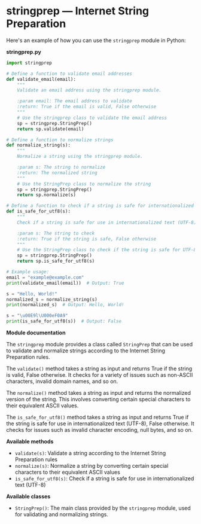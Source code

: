 # stringprep — Internet String Preparation

Here's an example of how you can use the `stringprep` module in Python:

**stringprep.py**
```python
import stringprep

# Define a function to validate email addresses
def validate_email(email):
    """
    Validate an email address using the stringprep module.

    :param email: The email address to validate
    :return: True if the email is valid, False otherwise
    """
    # Use the stringprep class to validate the email address
    sp = stringprep.StringPrep()
    return sp.validate(email)

# Define a function to normalize strings
def normalize_string(s):
    """
    Normalize a string using the stringprep module.

    :param s: The string to normalize
    :return: The normalized string
    """
    # Use the StringPrep class to normalize the string
    sp = stringprep.StringPrep()
    return sp.normalize(s)

# Define a function to check if a string is safe for internationalized text (UTF-8)
def is_safe_for_utf8(s):
    """
    Check if a string is safe for use in internationalized text (UTF-8) using the stringprep module.

    :param s: The string to check
    :return: True if the string is safe, False otherwise
    """
    # Use the StringPrep class to check if the string is safe for UTF-8
    sp = stringprep.StringPrep()
    return sp.is_safe_for_utf8(s)

# Example usage:
email = "example@example.com"
print(validate_email(email))  # Output: True

s = "Hello, World!"
normalized_s = normalize_string(s)
print(normalized_s)  # Output: Hello, World!

s = "\u00E9l\U000eF0A9"
print(is_safe_for_utf8(s))  # Output: False
```
**Module documentation**

The `stringprep` module provides a class called `StringPrep` that can be used to validate and normalize strings according to the Internet String Preparation rules.

The `validate()` method takes a string as input and returns True if the string is valid, False otherwise. It checks for a variety of issues such as non-ASCII characters, invalid domain names, and so on.

The `normalize()` method takes a string as input and returns the normalized version of the string. This involves converting certain special characters to their equivalent ASCII values.

The `is_safe_for_utf8()` method takes a string as input and returns True if the string is safe for use in internationalized text (UTF-8), False otherwise. It checks for issues such as invalid character encoding, null bytes, and so on.

**Available methods**

* `validate(s)`: Validate a string according to the Internet String Preparation rules
* `normalize(s)`: Normalize a string by converting certain special characters to their equivalent ASCII values
* `is_safe_for_utf8(s)`: Check if a string is safe for use in internationalized text (UTF-8)

**Available classes**

* `StringPrep()`: The main class provided by the `stringprep` module, used for validating and normalizing strings.
